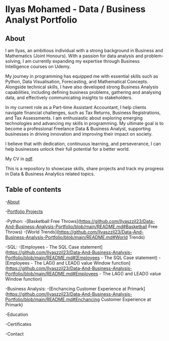 # Ilyas Mohamed - Data / Business Analyst Portfolio

## About

I am Ilyas, an ambitious individual with a strong background in Business and Mathematics (Joint Honours). With a passion for data analysis and problem-solving, I am currently 
expanding my expertise through Business Intelligence courses on Udemy.

My journey in programming has equipped me with essential skills such as Python, Data Visualisation, Forecasting, and Mathematical Concepts. Alongside technical skills, I have
also developed strong Business Analysis capabilities, including defining business problems, gathering and analysing data, and effectively communicating insights to stakeholders.

In my current role as a Part-time Assistant Accountant, I help clients navigate financial challenges, such as Tax Returns, Business Registrations, and Tax Assessments.
I am enthusiastic about exploring emerging technologies and advancing my skills in programming. My ultimate goal is to become a professional Freelance Data & Business Analyst,
supporting businesses in driving innovation and improving their impact on society.

I believe that with dedication, continuous learning, and perseverance, I can help businesses unlock their full potential for a better world.

My CV in [pdf](https://github.com/Ilyaszzil23/Data-And-Business-Analysis-Portfolio/blob/4dde531039a9ee1772de3a3eec77704ae167ed0e/Ilyas_Mohamed_CV.pdf).

This is a repository to showcase skills, share projects and track my progress in Data & Business Analytics related topics.

## Table of contents
-[About](https://github.com/Ilyaszzil23/Data-And-Business-Analysis-Portfolio/blob/main/README.md#About)

-[Portfolio Projects]()

  -Python:
      -[Basketball Free Throws](https://github.com/Ilyaszzil23/Data-And-Business-Analysis-Portfolio/blob/main/README.md#Basketball Free Throws)
      -[World Trends](https://github.com/Ilyaszzil23/Data-And-Business-Analysis-Portfolio/blob/main/README.md#World Trends)

  -SQL:
      -[Employees - The SQL Case statement](https://github.com/Ilyaszzil23/Data-And-Business-Analysis-Portfolio/blob/main/README.md#[Employees - The SQL Case statement)
      -[Employees - The LAG() and LEAD() value Window function](https://github.com/Ilyaszzil23/Data-And-Business-Analysis-Portfolio/blob/main/README.md#Employees - The LAG() and LEAD() value Window function)

  -Business Analysis:
      -[Enchancing Customer Experience at Primark](https://github.com/Ilyaszzil23/Data-And-Business-Analysis-Portfolio/blob/main/README.md#Enchancing Customer Experience at Primark)

  -Education

  -Certificates

  -Contact
